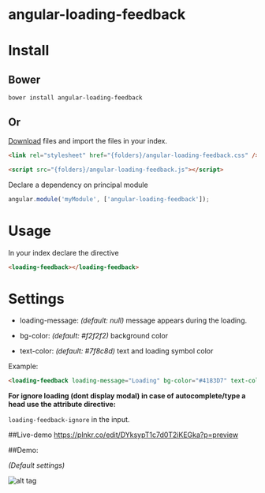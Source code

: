 # angular-loading-feedback

# Install

## Bower
`bower install angular-loading-feedback`

## Or 
[Download](http://github.com/marcosflorencio/angular-loading-feedback/zipball/master/) files and import the files in your index.  

```html
<link rel="stylesheet" href="{folders}/angular-loading-feedback.css" />
```

```html
<script src="{folders}/angular-loading-feedback.js"></script>
```  

Declare a dependency on principal module  
```javascript
angular.module('myModule', ['angular-loading-feedback']);
```

# Usage
In your index declare the directive  

```html
<loading-feedback></loading-feedback>
```

# Settings

* loading-message: _(default: null)_ message appears during the loading.  
 
* bg-color: _(default: #f2f2f2)_ background color

* text-color: _(default: #7f8c8d)_ text and loading symbol color

Example:

```html
<loading-feedback loading-message="Loading" bg-color="#4183D7" text-color="#E4F1FE"></loading-feedback>
```

**For ignore loading (dont display modal) in case of autocomplete/type a head use the attribute directive:**          

`loading-feedback-ignore` in the input.


##Live-demo
https://plnkr.co/edit/DYksypT1c7d0T2iKEGka?p=preview


##Demo:

_(Default settings)_

![alt tag](http://i.giphy.com/26AHEJJBoYHmPaQGA.gif)
